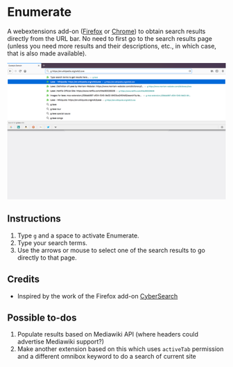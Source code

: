 # Enumerate

A webextensions add-on
([Firefox](https://addons.mozilla.org/en-US/firefox/addon/enumerate/)
or
[Chrome]())
to obtain search results directly from the URL bar. No need to first go to
the search results page (unless you need more results and their descriptions,
etc., in which case, that is also made available).

![screenshot of usage](https://raw.githubusercontent.com/brettz9/enumerate/master/screenshots/omnibox-example.png)

## Instructions

1. Type `g` and a space to activate Enumerate.
2. Type your search terms.
3. Use the arrows or mouse to select one of the search results to go directly to that page.

## Credits

- Inspired by the work of the Firefox add-on [CyberSearch](http://cybersear.ch/)

## Possible to-dos

1. Populate results based on Mediawiki API (where headers could advertise
    Mediawiki support?)
1. Make another extension based on this which uses `activeTab` permission and a
    different omnibox keyword to do a search of current site
